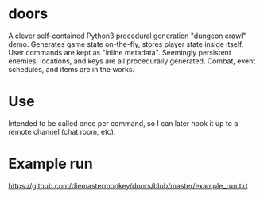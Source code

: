 # doors
A clever self-contained Python3 procedural generation "dungeon crawl" demo. Generates game state on-the-fly, stores player state inside itself. User commands are kept as "inline metadata". Seemingly persistent enemies, locations, and keys are all procedurally generated. Combat, event schedules, and items are in the works. 

# Use
Intended to be called once per command, so I can later hook it up to a remote channel (chat room, etc).

# Example run
https://github.com/diemastermonkey/doors/blob/master/example_run.txt
